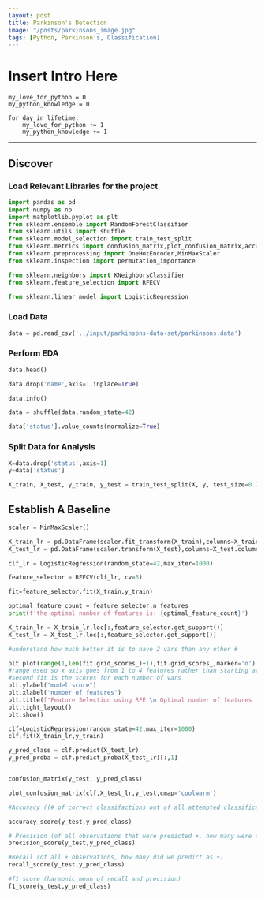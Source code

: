 ```yaml
---
layout: post
title: Parkinson's Detection
image: "/posts/parkinsons_image.jpg"
tags: [Python, Parkinson's, Classification]
---
```


# Insert Intro Here

```
my_love_for_python = 0
my_python_knowledge = 0

for day in lifetime:
    my_love_for_python += 1
    my_python_knowledge += 1
```


---
## Discover

### Load Relevant Libraries for the project

```python
import pandas as pd
import numpy as np
import matplotlib.pyplot as plt
from sklearn.ensemble import RandomForestClassifier
from sklearn.utils import shuffle
from sklearn.model_selection import train_test_split
from sklearn.metrics import confusion_matrix,plot_confusion_matrix,accuracy_score,precision_score,recall_score,f1_score
from sklearn.preprocessing import OneHotEncoder,MinMaxScaler
from sklearn.inspection import permutation_importance

from sklearn.neighbors import KNeighborsClassifier
from sklearn.feature_selection import RFECV

from sklearn.linear_model import LogisticRegression

```

### Load Data

```python
data = pd.read_csv('../input/parkinsons-data-set/parkinsons.data')

```

### Perform EDA


```python
data.head()
```

```python
data.drop('name',axis=1,inplace=True)
```

```python
data.info()

```



```python
data = shuffle(data,random_state=42)
```

```python
data['status'].value_counts(normalize=True) 
```

### Split Data for Analysis

```python
X=data.drop('status',axis=1)
y=data['status']

X_train, X_test, y_train, y_test = train_test_split(X, y, test_size=0.2, random_state=42)
```

## Establish A Baseline

```python
scaler = MinMaxScaler()

X_train_lr = pd.DataFrame(scaler.fit_transform(X_train),columns=X_train.columns) #return as df
X_test_lr = pd.DataFrame(scaler.transform(X_test),columns=X_test.columns) #return as df
```

```python
clf_lr = LogisticRegression(random_state=42,max_iter=1000)

feature_selector = RFECV(clf_lr, cv=5)

fit=feature_selector.fit(X_train,y_train)

optimal_feature_count = feature_selector.n_features_
print(f'the optimal number of features is: {optimal_feature_count}')

X_train_lr = X_train_lr.loc[:,feature_selector.get_support()]
X_test_lr = X_test_lr.loc[:,feature_selector.get_support()]

#understand how much better it is to have 2 vars than any other #

plt.plot(range(1,len(fit.grid_scores_)+1),fit.grid_scores_,marker='o')
#range used so x axis goes from 1 to 4 features rather than starting at 0
#second fit is the scores for each number of vars
plt.ylabel("model score")
plt.xlabel('number of features')
plt.title(f'Feature Selection using RFE \n Optimal number of features is {optimal_feature_count} (at score of {round(max(fit.grid_scores_),3)})')
plt.tight_layout()
plt.show()
```

```python
clf=LogisticRegression(random_state=42,max_iter=1000)
clf.fit(X_train_lr,y_train)
```


```python
y_pred_class = clf.predict(X_test_lr)
y_pred_proba = clf.predict_proba(X_test_lr)[:,1]


confusion_matrix(y_test, y_pred_class)

plot_confusion_matrix(clf,X_test_lr,y_test,cmap='coolwarm')

#Accuracy ((# of correct classifactions out of all attempted classifications))

accuracy_score(y_test,y_pred_class)

# Precision (of all observations that were predicted +, how many were actually +)
precision_score(y_test,y_pred_class)

#Recall (of all + observations, how many did we predict as +)
recall_score(y_test,y_pred_class)

#f1 score (harmonic mean of recall and precision)
f1_score(y_test,y_pred_class)
```










<!-- <iframe width="1140" height="541.25" src="https://app.powerbi.com/reportEmbed?reportId=d678e41c-01d8-4402-8405-23b635476160&autoAuth=true&ctid=5ebbcbe0-fcd6-4376-b0ed-e060d29cb79e&config=eyJjbHVzdGVyVXJsIjoiaHR0cHM6Ly93YWJpLXVzLW5vcnRoLWNlbnRyYWwtcmVkaXJlY3QuYW5hbHlzaXMud2luZG93cy5uZXQvIn0%3D" frameborder="0" allowFullScreen="true"></iframe>
 -->
